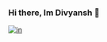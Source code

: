 ### Hi there, Im Divyansh 👋
[![in](https://github.com/acervenky/acervenky/blob/master/assets/in.gif)](https://www.linkedin.com/in/divyansh_604/)

